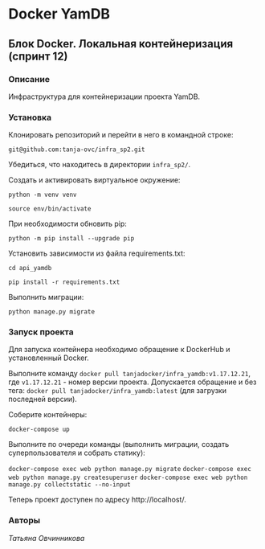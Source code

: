 # Docker YamDB
## Блок Docker. Локальная контейнеризация (спринт 12)

### Описание
Инфраструктура для контейнеризации проекта YamDB.

### Установка
Клонировать репозиторий и перейти в него в командной строке:

```git@github.com:tanja-ovc/infra_sp2.git```

Убедиться, что находитесь в директории ```infra_sp2/```.

Cоздать и активировать виртуальное окружение:

```python -m venv venv```

```source env/bin/activate```

При необходимости обновить pip:

```python -m pip install --upgrade pip```

Установить зависимости из файла requirements.txt:

```cd api_yamdb```

```pip install -r requirements.txt```

Выполнить миграции:

```python manage.py migrate```

### Запуск проекта

Для запуска контейнера необходимо обращение к DockerHub и установленный Docker.

Выполните команду ```docker pull tanjadocker/infra_yamdb:v1.17.12.21```, где ```v1.17.12.21``` - номер версии проекта. Допускается обращение и без тега: ```docker pull tanjadocker/infra_yamdb:latest``` (для загрузки последней версии).

Соберите контейнеры:

```docker-compose up```

Выполните по очереди команды (выполнить миграции, создать суперпользователя и собрать статику):

```docker-compose exec web python manage.py migrate```
```docker-compose exec web python manage.py createsuperuser```
```docker-compose exec web python manage.py collectstatic --no-input```

Теперь проект доступен по адресу http://localhost/.

### Авторы
_Татьяна Овчинникова_

